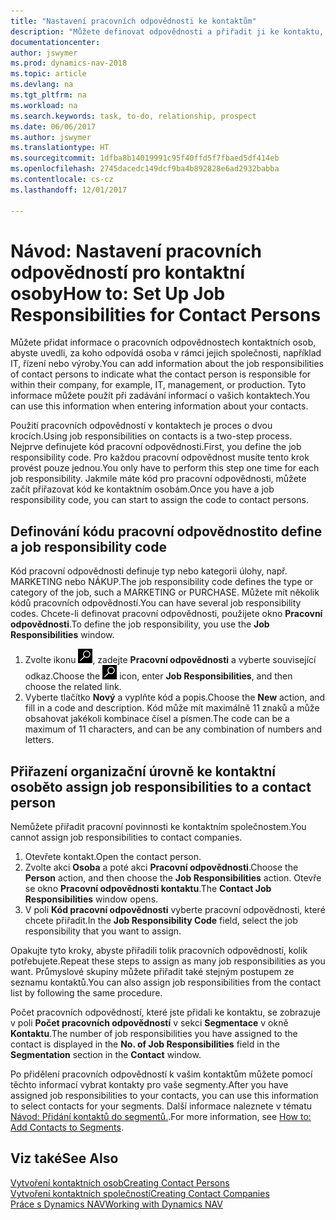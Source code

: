 ```yaml
---
title: "Nastavení pracovních odpovědnosti ke kontaktům"
description: "Můžete definovat odpovědnosti a přiřadit ji ke kontaktu, který je odpovědný za jeho společnost, například IT nebo produkce."
documentationcenter: 
author: jswymer
ms.prod: dynamics-nav-2018
ms.topic: article
ms.devlang: na
ms.tgt_pltfrm: na
ms.workload: na
ms.search.keywords: task, to-do, relationship, prospect
ms.date: 06/06/2017
ms.author: jswymer
ms.translationtype: HT
ms.sourcegitcommit: 1dfba8b14019991c95f40ffd5f7fbaed5df414eb
ms.openlocfilehash: 2745dacedc149dcf9ba4b892828e6ad2932babba
ms.contentlocale: cs-cz
ms.lasthandoff: 12/01/2017

---
```

# <a name="how-to-set-up-job-responsibilities-for-contact-persons"></a><span data-ttu-id="3ab2d-103">Návod: Nastavení pracovních odpovědností pro kontaktní osoby</span><span class="sxs-lookup"><span data-stu-id="3ab2d-103">How to: Set Up Job Responsibilities for Contact Persons</span></span>
<span data-ttu-id="3ab2d-104">Můžete přidat informace o pracovních odpovědnostech kontaktních osob, abyste uvedli, za koho odpovídá osoba v rámci jejich společnosti, například IT, řízení nebo výroby.</span><span class="sxs-lookup"><span data-stu-id="3ab2d-104">You can add information about the job responsibilities of contact persons to indicate what the contact person is responsible for within their company, for example, IT, management, or production.</span></span> <span data-ttu-id="3ab2d-105">Tyto informace můžete použít při zadávání informací o vašich kontaktech.</span><span class="sxs-lookup"><span data-stu-id="3ab2d-105">You can use this information when entering information about your contacts.</span></span>

<span data-ttu-id="3ab2d-106">Použití pracovních odpovědností v kontaktech je proces o dvou krocích.</span><span class="sxs-lookup"><span data-stu-id="3ab2d-106">Using job responsibilities on contacts is a two-step process.</span></span> <span data-ttu-id="3ab2d-107">Nejprve definujete kód pracovní odpovědnosti.</span><span class="sxs-lookup"><span data-stu-id="3ab2d-107">First, you define the job responsibility code.</span></span> <span data-ttu-id="3ab2d-108">Pro každou pracovní odpovědnost musíte tento krok provést pouze jednou.</span><span class="sxs-lookup"><span data-stu-id="3ab2d-108">You only have to perform this step one time for each job responsibility.</span></span> <span data-ttu-id="3ab2d-109">Jakmile máte kód pro pracovní odpovědnosti, můžete začít přiřazovat kód ke kontaktním osobám.</span><span class="sxs-lookup"><span data-stu-id="3ab2d-109">Once you have a job responsibility code, you can start to assign the code to contact persons.</span></span>

## <a name="to-define-a-job-responsibility-code"></a><span data-ttu-id="3ab2d-110">Definování kódu pracovní odpovědnosti</span><span class="sxs-lookup"><span data-stu-id="3ab2d-110">to define a job responsibility code</span></span>
<span data-ttu-id="3ab2d-111">Kód pracovní odpovědnosti definuje typ nebo kategorii úlohy, např. MARKETING nebo NÁKUP.</span><span class="sxs-lookup"><span data-stu-id="3ab2d-111">The job responsibility code defines the type or category of the job, such a MARKETING or PURCHASE.</span></span> <span data-ttu-id="3ab2d-112">Můžete mít několik kódů pracovních odpovědností.</span><span class="sxs-lookup"><span data-stu-id="3ab2d-112">You can have several job responsibility codes.</span></span> <span data-ttu-id="3ab2d-113">Chcete-li definovat pracovní odpovědnosti, použijete okno **Pracovní odpovědnosti**.</span><span class="sxs-lookup"><span data-stu-id="3ab2d-113">To define the job responsibility, you use the **Job Responsibilities** window.</span></span>

1. <span data-ttu-id="3ab2d-114">Zvolte ikonu ![Vyhledat stránku nebo sestavu](media/ui-search/search_small.png "Ikona Vyhledat stránku nebo sestavu"), zadejte **Pracovní odpovědnosti** a vyberte související odkaz.</span><span class="sxs-lookup"><span data-stu-id="3ab2d-114">Choose the ![Search for Page or Report](media/ui-search/search_small.png "Search for Page or Report icon") icon, enter **Job Responsibilities**, and then choose the related link.</span></span>
2. <span data-ttu-id="3ab2d-115">Vyberte tlačítko **Nový** a vyplňte kód a popis.</span><span class="sxs-lookup"><span data-stu-id="3ab2d-115">Choose the **New** action, and fill in a code and description.</span></span> <span data-ttu-id="3ab2d-116">Kód může mít maximálně 11 znaků a může obsahovat jakékoli kombinace čísel a písmen.</span><span class="sxs-lookup"><span data-stu-id="3ab2d-116">The code can be a maximum of 11 characters, and can be any combination of numbers and letters.</span></span>

## <a name="to-assign-job-responsibilities-to-a-contact-person"></a><span data-ttu-id="3ab2d-117">Přiřazení organizační úrovně ke kontaktní osobě</span><span class="sxs-lookup"><span data-stu-id="3ab2d-117">to assign job responsibilities to a contact person</span></span>
<span data-ttu-id="3ab2d-118">Nemůžete přiřadit pracovní povinnosti ke kontaktním společnostem.</span><span class="sxs-lookup"><span data-stu-id="3ab2d-118">You cannot assign job responsibilities to contact companies.</span></span>

1. <span data-ttu-id="3ab2d-119">Otevřete kontakt.</span><span class="sxs-lookup"><span data-stu-id="3ab2d-119">Open the contact person.</span></span>
2. <span data-ttu-id="3ab2d-120">Zvolte akci **Osoba** a poté akci **Pracovní odpovědnosti**.</span><span class="sxs-lookup"><span data-stu-id="3ab2d-120">Choose the **Person** action, and then choose the **Job Responsibilities** action.</span></span> <span data-ttu-id="3ab2d-121">Otevře se okno **Pracovní odpovědnosti kontaktu**.</span><span class="sxs-lookup"><span data-stu-id="3ab2d-121">The **Contact Job Responsibilities** window opens.</span></span>
3. <span data-ttu-id="3ab2d-122">V poli **Kód pracovní odpovědnosti** vyberte pracovní odpovědnosti, které chcete přiřadit.</span><span class="sxs-lookup"><span data-stu-id="3ab2d-122">In the **Job Responsibility Code** field, select the job responsibility that you want to assign.</span></span>

<span data-ttu-id="3ab2d-123">Opakujte tyto kroky, abyste přiřadili tolik pracovních odpovědností, kolik potřebujete.</span><span class="sxs-lookup"><span data-stu-id="3ab2d-123">Repeat these steps to assign as many job responsibilities as you want.</span></span> <span data-ttu-id="3ab2d-124">Průmyslové skupiny můžete přiřadit také stejným postupem ze seznamu kontaktů.</span><span class="sxs-lookup"><span data-stu-id="3ab2d-124">You can also assign job responsibilities from the contact list by following the same procedure.</span></span>

<span data-ttu-id="3ab2d-125">Počet pracovních odpovědností, které jste přidali ke kontaktu, se zobrazuje v poli **Počet pracovních odpovědností** v sekci **Segmentace** v okně **Kontaktu**.</span><span class="sxs-lookup"><span data-stu-id="3ab2d-125">The number of job responsibilities you have assigned to the contact is displayed in the **No. of Job Responsibilities** field in the **Segmentation** section in the **Contact** window.</span></span>

<span data-ttu-id="3ab2d-126">Po přidělení pracovních odpovědností k vašim kontaktům můžete pomocí těchto informací vybrat kontakty pro vaše segmenty.</span><span class="sxs-lookup"><span data-stu-id="3ab2d-126">After you have assigned job responsibilities to your contacts, you can use this information to select contacts for your segments.</span></span> <span data-ttu-id="3ab2d-127">Další informace naleznete v tématu [Návod: Přidání kontaktů do segmentů.](marketing-add-contact-segment.md).</span><span class="sxs-lookup"><span data-stu-id="3ab2d-127">For more information, see [How to: Add Contacts to Segments](marketing-add-contact-segment.md).</span></span>

## <a name="see-also"></a><span data-ttu-id="3ab2d-128">Viz také</span><span class="sxs-lookup"><span data-stu-id="3ab2d-128">See Also</span></span>
[<span data-ttu-id="3ab2d-129">Vytvoření kontaktních osob</span><span class="sxs-lookup"><span data-stu-id="3ab2d-129">Creating Contact Persons</span></span>](marketing-create-contact-persons.md)  
[<span data-ttu-id="3ab2d-130">Vytvoření kontaktních společností</span><span class="sxs-lookup"><span data-stu-id="3ab2d-130">Creating Contact Companies</span></span>](marketing-create-contact-companies.md)  
[<span data-ttu-id="3ab2d-131">Práce s Dynamics NAV</span><span class="sxs-lookup"><span data-stu-id="3ab2d-131">Working with Dynamics NAV</span></span>](ui-work-product.md)

